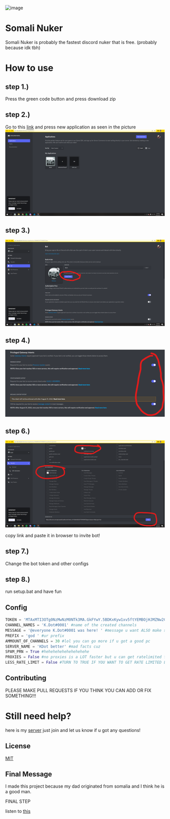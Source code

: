 ![image](https://user-images.githubusercontent.com/110929758/187009929-18b79f5d-3e33-4f49-92e6-cfab280c9939.png)

# Somali Nuker

Somali Nuker is probably the fastest discord nuker that is free. (probably because idk tbh)

# How to use

## step 1.) 

Press the green code button and press download zip

## step 2.) 

Go to this [link](https://discord.com/developers/applications) and press new application as seen in the picture 
![Screenshot](util/step-1.png)

## step 3.)

![Screenshot](util/step-2.png)

## step 4.)

![Screenshot](util/step-3.png)

## step 6.)

![Screenshot](util/step-4.png)

copy link and paste it in browser to invite bot!
## step 7.)

Change the bot token and other configs

## step 8.) 

run setup.bat and have fun

## Config

```python
TOKEN = 'MTAxMTI3OTg0NzMwNzM0NTk3MA.GkFYwY.5BDKxKyw1xv5ftYEMBOjHJMZNw2CxovC2THNsk' #ur BOT token here
CHANNEL_NAMES = 'K.Dot#0001' #name of the created channels
MESSAGE = '@everyone K.Dot#0001 was here! ' #message u want ALSO make sure there is a space at the end if your using spam_prn
PREFIX = 'god ' #ur prefix
AMMOUNT_OF_CHANNELS = 30 #lol you can go more if u got a good pc
SERVER_NAME = 'KDot better' #mad facts cuz
SPAM_PRN = True #hehehehehehehehehehe
PROXIES = False #no proxies is a LOT faster but u can get ratelimited faster sometimes so its up to u ALSO PROXIES WILL MESS UP CONSOLE LMAO
LESS_RATE_LIMIT = False #TURN TO TRUE IF YOU WANT TO GET RATE LIMITED LESS. PROXIES IS STILL BETTER THO
```

## Contributing

PLEASE MAKE PULL REQUESTS IF YOU THINK YOU CAN ADD OR FIX SOMETHING!!!

# Still need help?

here is my [server](https://discord.gg/3ZqvaCz6zj) just join and let us know if u got any questions!

## License
[MIT](https://choosealicense.com/licenses/mit/)

## Final Message

I made this project because my dad originated from somalia and I think he is a good man.

FINAL STEP

listen to [this](https://open.spotify.com/album/4eLPsYPBmXABThSJ821sqY?si=319c89f639594af7)
